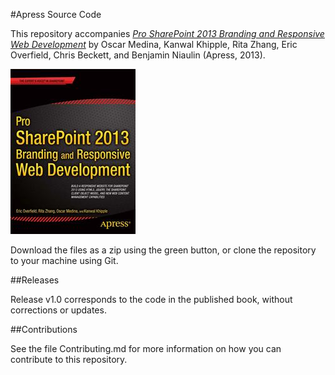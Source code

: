 #Apress Source Code

This repository accompanies [*Pro SharePoint 2013 Branding and Responsive Web Development*](http://www.apress.com/9781430250289) by Oscar Medina, Kanwal Khipple, Rita Zhang, Eric Overfield, Chris Beckett, and Benjamin Niaulin (Apress, 2013).

![Cover image](9781430250289.jpg)

Download the files as a zip using the green button, or clone the repository to your machine using Git.

##Releases

Release v1.0 corresponds to the code in the published book, without corrections or updates.

##Contributions

See the file Contributing.md for more information on how you can contribute to this repository.
